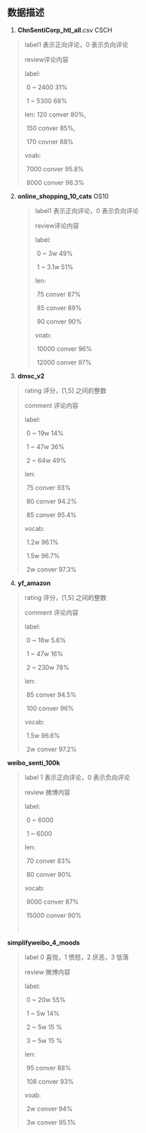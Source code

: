 ## 数据描述

1. **ChnSentiCorp_htl_all**.csv CSCH

> label1 表示正向评论，0 表示负向评论
>
> review评论内容
>
> label:
>
> ​	0 ~ 2400  31%
>
> ​	1 ~ 5300 68%
>
> len: 120 conver 80%,
>
> ​	150 conver 85%, 
>
> ​	170 covner 88%
>
> voab:
>
> ​	7000 conver 95.8%
>
> ​	8000 conver 96.3%



 

2. **online_shopping_10_cats** OS10

   >label1 表示正向评论，0 表示负向评论
   >
   >review评论内容
   >
   >label:
   >
   >​	0 ~ 3w  49%
   >
   >​	1 ~ 3.1w 51%
   >
   >len: 
   >
   >​	75 conver 87%
   >
   >​	85 conver 89%
   >
   >​	90 conver 90%
   >
   >voab:
   >
   >​	10000 conver 96%
   >
   >​	12000 conver 97%

   


3. **dmsc_v2**

> rating  评分，[1,5] 之间的整数      
>
> comment  评论内容
>
> label:
>
> ​	0 ~ 19w 14%
>
> ​	1 ~ 47w 36%
>
> ​	2 ~ 64w 49%
>
> len:
>
> ​	75 conver 93%
>
> ​	80 conver 94.2%
>
> ​	85 conver 95.4%
>
> vocab:
>
> ​	1.2w 96.1%
>
> ​	1.5w 96.7%
>
> ​	2w conver 97.3%



4. **yf_amazon**

> rating  评分，[1,5] 之间的整数      
>
> comment  评论内容
>
> label:
>
> ​	0 ~ 16w 5.6%
>
> ​	1 ~ 47w 16%
>
> ​	2 ~ 230w 78%
>
> len:
>
> ​	85 conver 94.5%
>
> ​	100 conver 96%
>
> 
>
> vocab:
>
> ​	1.5w 96.6%
>
> ​	2w conver 97.2%



**weibo_senti_100k**

> label  1 表示正向评论，0 表示负向评论  
>
> review  微博内容
>
> label:
>
> ​	0 ~ 6000
>
> ​	1 ~ 6000
>
> len:
>
> ​	70 conver 83%
>
> ​	80 conver 90%
>
> vocab:
>
> ​	9000 conver 87%
>
> ​	15000 conver 90%
>
> ​	





**simplifyweibo_4_moods**

> label  0 喜悦，1 愤怒，2 厌恶，3 低落  
>
> review  微博内容
>
> label:
>
> ​	0 ~ 20w 55%
>
> ​	1 ~ 5w 14%
>
> ​	2 ~ 5w 15 %
>
> ​	3 ~ 5w 15 %
>
> len:
>
> ​	95 conver 88%
>
> ​	108 conver 93%
>
> voab:
>
> ​	2w conver 94%
>
> ​	3w conver 95.1%	
